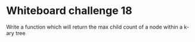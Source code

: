 # Whiteboard challenge 18

Write a function which will return the max child count of a node within a k-ary tree
